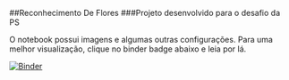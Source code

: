 ##Reconhecimento De Flores
###Projeto desenvolvido para o desafio da PS

O notebook possui imagens e algumas outras configurações. Para uma melhor visualização, clique no binder badge abaixo e leia por lá.

[![Binder](https://mybinder.org/badge_logo.svg)](https://mybinder.org/v2/gh/lerochas/reconhecimento-de-flores/master)
